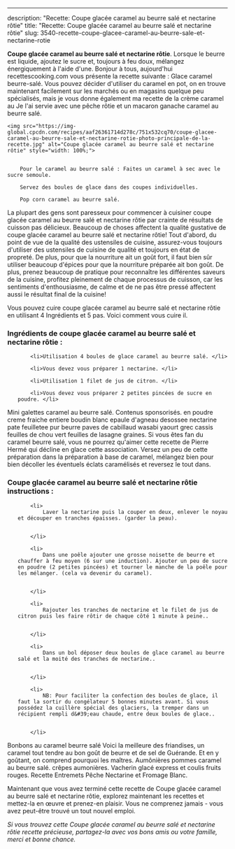 ---
description: "Recette: Coupe glacée caramel au beurre salé et nectarine rôtie"
title: "Recette: Coupe glacée caramel au beurre salé et nectarine rôtie"
slug: 3540-recette-coupe-glacee-caramel-au-beurre-sale-et-nectarine-rotie

<p>
	<strong>Coupe glacée caramel au beurre salé et nectarine rôtie</strong>. 
	Lorsque le beurre est liquide, ajoutez le sucre et, toujours à feu doux, mélangez énergiquement à l&#39;aide d&#39;une. Bonjour à tous, aujourd&#39;hui recettescooking.com vous présente la recette suivante : Glace caramel beurre-salé. Vous pouvez décider d&#39;utiliser du caramel en pot, on en trouve maintenant facilement sur les marchés ou en magasins quelque peu spécialisés, mais je vous donne également ma recette de la crème caramel au Je l&#39;ai servie avec une pêche rôtie et un macaron ganache caramel au beurre salé.
</p>
<p>
	
	<img src="https://img-global.cpcdn.com/recipes/aaf26361714d278c/751x532cq70/coupe-glacee-caramel-au-beurre-sale-et-nectarine-rotie-photo-principale-de-la-recette.jpg" alt="Coupe glacée caramel au beurre salé et nectarine rôtie" style="width: 100%;">
	
	
		Pour le caramel au beurre salé : Faites un caramel à sec avec le sucre semoule.
	
		Servez des boules de glace dans des coupes individuelles.
	
		Pop corn caramel au beurre salé.
	
</p>

La plupart des gens sont paresseux pour commencer à cuisiner coupe glacée caramel au beurre salé et nectarine rôtie par crainte de résultats de cuisson pas délicieux. Beaucoup de choses affectent la qualité gustative de coupe glacée caramel au beurre salé et nectarine rôtie! Tout d'abord, du point de vue de la qualité des ustensiles de cuisine, assurez-vous toujours d'utiliser des ustensiles de cuisine de qualité et toujours en état de propreté. De plus, pour que la nourriture ait un goût fort, il faut bien sûr utiliser beaucoup d'épices pour que la nourriture préparée ait bon goût. De plus, prenez beaucoup de pratique pour reconnaître les différentes saveurs de la cuisine, profitez pleinement de chaque processus de cuisson, car les sentiments d'enthousiasme, de calme et de ne pas être pressé affectent aussi le résultat final de la cuisine!

<!--inarticleads1-->

Vous pouvez cuire coupe glacée caramel au beurre salé et nectarine rôtie en utilisant 4 Ingrédients et 5 pas. Voici comment vous cuire il.

<h3>Ingrédients de coupe glacée caramel au beurre salé et nectarine rôtie :</h3>

<ol>
	
		<li>Utilisation 4 boules de glace caramel au beurre salé. </li>
	
		<li>Vous devez vous préparer 1 nectarine. </li>
	
		<li>Utilisation 1 filet de jus de citron. </li>
	
		<li>Vous devez vous préparer 2 petites pincées de sucre en poudre. </li>
	
</ol>

Mini galettes caramel au beurre salé. Contenus sponsorisés. en poudre creme fraiche entiere boudin blanc epaule d&#39;agneau desossee nectarine pate feuilletee pur beurre paves de cabillaud wasabi yaourt grec cassis feuilles de chou vert feuilles de lasagne graines. Si vous êtes fan du caramel beurre salé, vous ne pourrez qu&#39;aimer cette recette de Pierre Hermé qui décline en glace cette association. Versez un peu de cette préparation dans la préparation à base de caramel, mélangez bien pour bien décoller les éventuels éclats caramélisés et reversez le tout dans. 

<!--inarticleads2-->

<h3>Coupe glacée caramel au beurre salé et nectarine rôtie instructions :</h3>

<ol>
	
		<li>
			Laver la nectarine puis la couper en deux, enlever le noyau et découper en tranches épaisses. (garder la peau).
			
			
		</li>
	
		<li>
			Dans une poêle ajouter une grosse noisette de beurre et chauffer à feu moyen (6 sur une induction). Ajouter un peu de sucre en poudre (2 petites pincées) et tourner le manche de la poêle pour les mélanger. (cela va devenir du caramel).
			
			
		</li>
	
		<li>
			Rajouter les tranches de nectarine et le filet de jus de citron puis les faire rôtir de chaque côté 1 minute à peine..
			
			
		</li>
	
		<li>
			Dans un bol déposer deux boules de glace caramel au beurre salé et la moité des tranches de nectarine..
			
			
		</li>
	
		<li>
			NB: Pour faciliter la confection des boules de glace, il faut la sortir du congélateur 5 bonnes minutes avant. Si vous possédez la cuillère spécial des glaciers, la tremper dans un récipient rempli d&#39;eau chaude, entre deux boules de glace..
			
			
		</li>
	
</ol>

Bonbons au caramel beurre salé Voici la meilleure des friandises, un caramel tout tendre au bon goût de beurre et de sel de Guérande. Et en y goûtant, on comprend pourquoi les maîtres. Aumônières pommes caramel au beurre salé. crêpes aumonières. Vacherin glacé express et coulis fruits rouges. Recette Entremets Pêche Nectarine et Fromage Blanc. 

<!--inarticleads1-->

<p>
Maintenant que vous avez terminé cette recette de Coupe glacée caramel au beurre salé et nectarine rôtie, explorez maintenant les recettes et mettez-la en œuvre et prenez-en plaisir. Vous ne comprenez jamais - vous avez peut-être trouvé un tout nouvel emploi.
</p>

<p>
<i>Si vous trouvez cette Coupe glacée caramel au beurre salé et nectarine rôtie recette précieuse, partagez-la avec vos bons amis ou votre famille, merci et bonne chance.</i>
</p>
